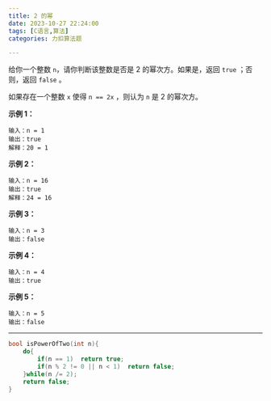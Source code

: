 ```yaml
---
title: 2 的幂
date: 2023-10-27 22:24:00
tags: [C语言,算法]
categories: 力扣算法题

---
```


给你一个整数 `n`，请你判断该整数是否是 2 的幂次方。如果是，返回 `true` ；否则，返回 `false` 。

如果存在一个整数 `x` 使得 `n == 2x` ，则认为 `n` 是 2 的幂次方。

 

**示例 1：**

```
输入：n = 1
输出：true
解释：20 = 1
```

**示例 2：**

```
输入：n = 16
输出：true
解释：24 = 16
```

**示例 3：**

```
输入：n = 3
输出：false
```

**示例 4：**

```
输入：n = 4
输出：true
```

**示例 5：**

```
输入：n = 5
输出：false
```

 

---

~~~c
bool isPowerOfTwo(int n){
    do{
        if(n == 1)  return true;
        if(n % 2 != 0 || n < 1)  return false;
    }while(n /= 2);
    return false;
}
~~~

